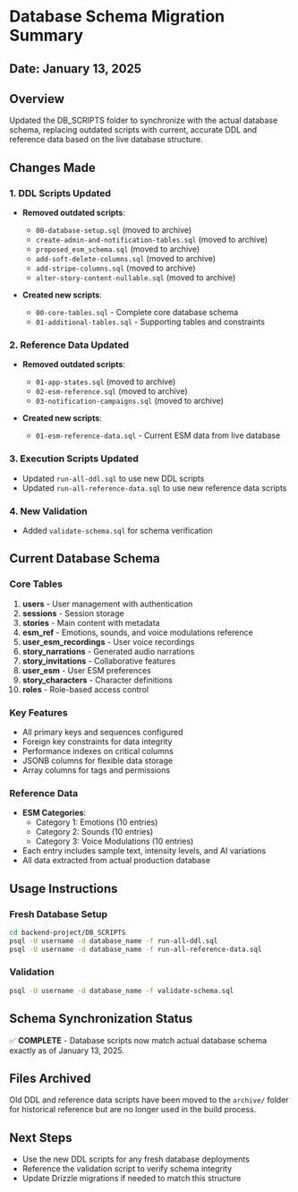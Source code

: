 # Database Schema Migration Summary

## Date: January 13, 2025

## Overview
Updated the DB_SCRIPTS folder to synchronize with the actual database schema, replacing outdated scripts with current, accurate DDL and reference data based on the live database structure.

## Changes Made

### 1. DDL Scripts Updated
- **Removed outdated scripts**:
  - `00-database-setup.sql` (moved to archive)
  - `create-admin-and-notification-tables.sql` (moved to archive)
  - `proposed_esm_schema.sql` (moved to archive)
  - `add-soft-delete-columns.sql` (moved to archive)
  - `add-stripe-columns.sql` (moved to archive)
  - `alter-story-content-nullable.sql` (moved to archive)

- **Created new scripts**:
  - `00-core-tables.sql` - Complete core database schema
  - `01-additional-tables.sql` - Supporting tables and constraints

### 2. Reference Data Updated
- **Removed outdated scripts**:
  - `01-app-states.sql` (moved to archive)
  - `02-esm-reference.sql` (moved to archive)
  - `03-notification-campaigns.sql` (moved to archive)

- **Created new scripts**:
  - `01-esm-reference-data.sql` - Current ESM data from live database

### 3. Execution Scripts Updated
- Updated `run-all-ddl.sql` to use new DDL scripts
- Updated `run-all-reference-data.sql` to use new reference data scripts

### 4. New Validation
- Added `validate-schema.sql` for schema verification

## Current Database Schema

### Core Tables
1. **users** - User management with authentication
2. **sessions** - Session storage
3. **stories** - Main content with metadata
4. **esm_ref** - Emotions, sounds, and voice modulations reference
5. **user_esm_recordings** - User voice recordings
6. **story_narrations** - Generated audio narrations
7. **story_invitations** - Collaborative features
8. **user_esm** - User ESM preferences
9. **story_characters** - Character definitions
10. **roles** - Role-based access control

### Key Features
- All primary keys and sequences configured
- Foreign key constraints for data integrity
- Performance indexes on critical columns
- JSONB columns for flexible data storage
- Array columns for tags and permissions

### Reference Data
- **ESM Categories**:
  - Category 1: Emotions (10 entries)
  - Category 2: Sounds (10 entries)  
  - Category 3: Voice Modulations (10 entries)
- Each entry includes sample text, intensity levels, and AI variations
- All data extracted from actual production database

## Usage Instructions

### Fresh Database Setup
```bash
cd backend-project/DB_SCRIPTS
psql -U username -d database_name -f run-all-ddl.sql
psql -U username -d database_name -f run-all-reference-data.sql
```

### Validation
```bash
psql -U username -d database_name -f validate-schema.sql
```

## Schema Synchronization Status
✅ **COMPLETE** - Database scripts now match actual database schema exactly as of January 13, 2025.

## Files Archived
Old DDL and reference data scripts have been moved to the `archive/` folder for historical reference but are no longer used in the build process.

## Next Steps
- Use the new DDL scripts for any fresh database deployments
- Reference the validation script to verify schema integrity
- Update Drizzle migrations if needed to match this structure